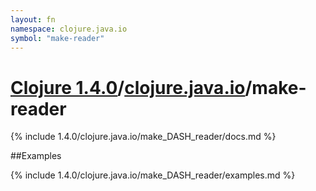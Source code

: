 ```yaml
---
layout: fn
namespace: clojure.java.io
symbol: "make-reader"
---
```


# [Clojure 1.4.0](../../)/[clojure.java.io](../)/make-reader

{% include 1.4.0/clojure.java.io/make_DASH_reader/docs.md %}

##Examples

{% include 1.4.0/clojure.java.io/make_DASH_reader/examples.md %}

